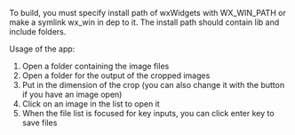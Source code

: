 To build, you must specify install path of wxWidgets with WX_WIN_PATH or make a symlink wx_win in dep to it. The install path should contain lib and include folders.

Usage of the app:
1. Open a folder containing the image files
2. Open a folder for the output of the cropped images
3. Put in the dimension of the crop (you can also change it with the button if you have an image open)
4. Click on an image in the list to open it
5. When the file list is focused for key inputs, you can click enter key to save files
